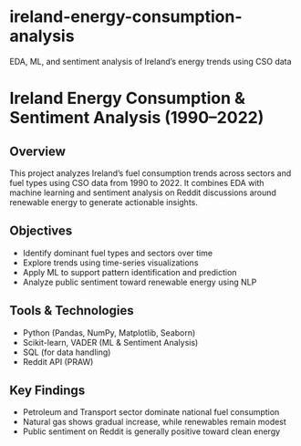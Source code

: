 # ireland-energy-consumption-analysis
EDA, ML, and sentiment analysis of Ireland’s energy trends using CSO data
# Ireland Energy Consumption & Sentiment Analysis (1990–2022)

## Overview

This project analyzes Ireland’s fuel consumption trends across sectors and fuel types using CSO data from 1990 to 2022. It combines EDA with machine learning and sentiment analysis on Reddit discussions around renewable energy to generate actionable insights.

## Objectives

- Identify dominant fuel types and sectors over time
- Explore trends using time-series visualizations
- Apply ML to support pattern identification and prediction
- Analyze public sentiment toward renewable energy using NLP

## Tools & Technologies

- Python (Pandas, NumPy, Matplotlib, Seaborn)
- Scikit-learn, VADER (ML & Sentiment Analysis)
- SQL (for data handling)
- Reddit API (PRAW)

## Key Findings

- Petroleum and Transport sector dominate national fuel consumption
- Natural gas shows gradual increase, while renewables remain modest
- Public sentiment on Reddit is generally positive toward clean energy



